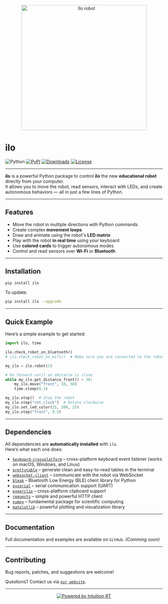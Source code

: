 
<p align="center">
  <img alt="Ilo robot" src="https://images.squarespace-cdn.com/content/v1/6312fe2115db3003bd2ec2f1/546df043-e044-4003-867b-802738eb1332/LOGO+ILO+PYTHON.png" width="400">
</p>

# ilo

![Python](https://img.shields.io/pypi/pyversions/ilo.svg?style=for-the-badge&color=%233776AB&)
[![PyPI](https://img.shields.io/pypi/v/ilo.svg?style=for-the-badge&color=%23FFD343&)](https://pypi.org/project/ilo/)
[![Downloads](https://img.shields.io/pypi/dm/ilo.svg?style=for-the-badge&color=%2328A745&)](https://pypi.org/project/ilo/)
[![License](https://img.shields.io/pypi/l/ilo.svg?style=for-the-badge&color=%234A75A0)](https://github.com/marinchl/ilo/blob/main/LICENSE)

---

**ilo** is a powerful Python package to control **ilo** the new **educational robot** directly from your computer.  
It allows you to move the robot, read sensors, interact with LEDs, and create autonomous behaviors — all in just a few lines of Python.

---

## Features

- Move the robot in multiple directions with Python commands  
- Create complex **movement loops**  
- Draw and animate using the robot's **LED matrix**  
- Play with the robot **in real time** using your keyboard  
- Use **colored cards** to trigger autonomous modes  
- Control and read sensors over **Wi-Fi** or **Bluetooth**

---

## Installation

```bash
pip install ilo
```

To update:
```bash
pip install ilo --upgrade
```

---

## Quick Example

Here’s a simple example to get started:

```python
import ilo, time

ilo.check_robot_on_bluetooth()
# ilo.check_robot_on_wifi()  # Make sure you are connected to the robot's Wi-Fi AP

my_ilo = ilo.robot(1)

# Go forward until an obstacle is close
while my_ilo.get_distance_front() > 30:
    my_ilo.move("front", 10, 50) 
    time.sleep(0.1)

my_ilo.stop()  # Stop the robot
my_ilo.step("rot_clock")  # Rotate clockwise
my_ilo.set_led_color(25, 200, 25)
my_ilo.step("front", 0.5)
```

---

## Dependencies

All dependencies are **automatically installed** with `ilo`.  
Here’s what each one does:
- [`keyboard-crossplatform`](https://pypi.org/project/keyboard-crossplatform/) – cross-platform keyboard event listener (works on macOS, Windows, and Linux)
- [`prettytable`](https://pypi.org/project/prettytable/) – generate clean and easy-to-read tables in the terminal
- [`websocket-client`](https://pypi.org/project/websocket-client/) – communicate with the robot via WebSocket
- [`bleak`](https://pypi.org/project/bleak/) – Bluetooth Low Energy (BLE) client library for Python
- [`pyserial`](https://pypi.org/project/pyserial/) – serial communication support (UART)
- [`pyperclip`](https://pypi.org/project/pyperclip/) – cross-platform clipboard support
- [`requests`](https://pypi.org/project/requests/) – simple and powerful HTTP client
- [`numpy`](https://pypi.org/project/numpy/) – fundamental package for scientific computing
- [`matplotlib`](https://pypi.org/project/matplotlib/) – powerful plotting and visualization library

---

## Documentation

Full documentation and examples are available on `GitHub`. *(Comming soon)*

---

## Contributing

Bug reports, patches, and suggestions are welcome!

Questions? Contact us via [`our website`](https://ilorobot.com).

---

<p align="center">
  <a href="https://ilorobot.com">
    <img src="https://img.shields.io/badge/Powered_by-Intuition_RT-%234A75A0?style=for-the-badge&logo=python&logoColor=white" alt="Powered by Intuition RT">
  </a>
</p>
